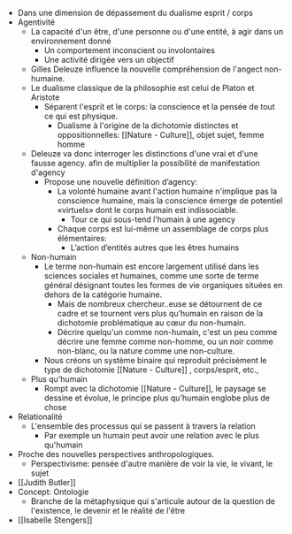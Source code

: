 - Dans une dimension de dépassement du dualisme esprit / corps
- Agentivité
	- La capacité d'un être, d'une personne ou d'une entité, à agir dans un environnement donné
		- Un comportement inconscient ou involontaires
		- Une activité dirigée vers un objectif
	- Gilles Deleuze influence la nouvelle compréhension de l'angect non-humaine.
	- Le dualisme classique de la philosophie est celui de Platon et Aristote
		- Séparent l'esprit et le corps: la conscience et la pensée de tout ce qui est physique.
			- Dualisme à l'origine de la dichotomie distinctes et oppositionnelles: [[Nature - Culture]], objet sujet, femme homme
	- Deleuze va donc interroger les distinctions d'une vrai et d'une fausse agency. afin de multiplier la possibilité de manifestation d'agency
		- Propose une nouvelle définition d’agency:
			- La volonté humaine avant l'action humaine n'implique pas la conscience humaine, mais la conscience émerge de potentiel «virtuels» dont le corps humain est indissociable.
				- Tour ce qui sous-tend l’humain à une agency
			- Chaque corps est lui-même un assemblage de corps plus élémentaires:
				- L’action d’entités autres que les êtres humains
	- Non-humain
		- Le terme non-humain est encore largement utilisé dans les sciences sociales et humaines, comme une sorte de terme général désignant
		  toutes les formes de vie organiques situées en dehors de la catégorie humaine.
			- Mais de nombreux chercheur..euse se détournent de ce cadre et se tournent vers plus qu’humain en raison de la dichotomie problématique au cœur du non-humain.
			- Décrire quelqu'un comme non-humain, c'est un peu comme décrire une femme comme non-homme, ou un noir comme non-blanc, ou la nature comme une non-culture.
		- Nous créons un système binaire qui reproduit précisément le type de dichotomie [[Nature - Culture]] , corps/esprit, etc.,
	- Plus qu'humain
		- Rompt avec la dichotomie [[Nature - Culture]], le paysage se dessine et évolue, le principe plus qu'humain englobe plus de chose
- Relationalité
	- L'ensemble des processus qui se passent à travers la relation
		- Par exemple un humain peut avoir une relation avec le plus qu'humain
- Proche des nouvelles perspectives anthropologiques.
	- Perspectivisme: pensée d'autre manière de voir la vie, le vivant, le sujet
- [[Judith Butler]]
- Concept: Ontologie
	- Branche de la métaphysique qui s'articule autour de la question de l'existence, le devenir et le réalité de l'être
- [[Isabelle Stengers]]